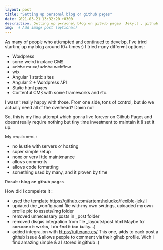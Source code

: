 ```yaml
---
layout: post
title: "Setting up personal blog on github pages"
date: 2021-03-21 13:32:20 +0300
description: Setting up personal blog on github pages. Jekyll , github pages, utteranc.es , utteranc , comments, issues
img:  # Add image post (optional)
---
```

As many of people who attempted and continued to develop, I've tried starting up my blog around 10+ times :) 
I tried many different options : 
 - Wordpress
-  some weird in place CMS
- adobe muse/ adobe webflow
- wix 
- Angular 1 static sites
- Angular 2 + Wordpress API
-  Static html pages
- Contenful CMS with some frameworks and etc. 

I wasn't really happy with those. From one side, tons of control, but do we actually need all of the overhead?
Damn no!

So, this is my final attempt which gonna live forever on Github Pages and doesnt really require nothing but tiny time investment to maintain it & set it up.

My requirment : 
- no hustle with servers or hosting
- super simple setup
- none or very little maintenance
- allows comments
- allows code formatting
- something used by many, and it proven by time

Result : blog on github pages

How did I compelete it : 

- used the template https://github.com/artemsheludko/flexible-jekyll
- updated the _config.yaml file with my own settings, uploaded my own profile pic to assets/img folder
- removed unnecessary posts in _post folder
- removed disqus integration from file _layouts/post.html 
Maybe for someone it works, I do find it too bulky...) 
- added integration with https://utteranc.es/ 
This one, adds to each post a github issue & allows people to comment via their gihub profile. Wich i find amazing simple & all stored in github :) 
